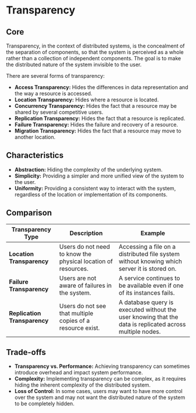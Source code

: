 # Transparency

## Core

Transparency, in the context of distributed systems, is the concealment of the separation of components, so that the system is perceived as a whole rather than a collection of independent components. The goal is to make the distributed nature of the system invisible to the user.

There are several forms of transparency:

*   **Access Transparency:** Hides the differences in data representation and the way a resource is accessed.
*   **Location Transparency:** Hides where a resource is located.
*   **Concurrency Transparency:** Hides the fact that a resource may be shared by several competitive users.
*   **Replication Transparency:** Hides the fact that a resource is replicated.
*   **Failure Transparency:** Hides the failure and recovery of a resource.
*   **Migration Transparency:** Hides the fact that a resource may move to another location.

## Characteristics

-   **Abstraction:** Hiding the complexity of the underlying system.
-   **Simplicity:** Providing a simpler and more unified view of the system to the user.
-   **Uniformity:** Providing a consistent way to interact with the system, regardless of the location or implementation of its components.

## Comparison

| Transparency Type      | Description                                          | Example                                            |
| ---------------------- | ---------------------------------------------------- | -------------------------------------------------- |
| **Location Transparency** | Users do not need to know the physical location of resources. | Accessing a file on a distributed file system without knowing which server it is stored on. |
| **Failure Transparency**  | Users are not aware of failures in the system.       | A service continues to be available even if one of its instances fails. |
| **Replication Transparency** | Users do not see that multiple copies of a resource exist. | A database query is executed without the user knowing that the data is replicated across multiple nodes. |

## Trade-offs

*   **Transparency vs. Performance:** Achieving transparency can sometimes introduce overhead and impact system performance.
*   **Complexity:** Implementing transparency can be complex, as it requires hiding the inherent complexity of the distributed system.
*   **Loss of Control:** In some cases, users may want to have more control over the system and may not want the distributed nature of the system to be completely hidden.
